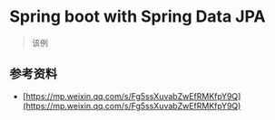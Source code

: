 # Spring boot with Spring Data JPA

> 该例


## 参考资料
- [https://mp.weixin.qq.com/s/Fg5ssXuvabZwEfRMKfpY9Q](https://mp.weixin.qq.com/s/Fg5ssXuvabZwEfRMKfpY9Q)